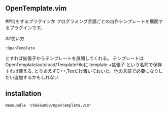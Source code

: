 ## OpenTemplate.vim

##何をするプラグインか
プログラミング言語ごとの自作テンプレートを展開するプラグインです。 

##使い方
````
:OpenTemplate
````
とすれば拡張子からテンプレートを展開してくれる。
テンプレートはOpenTemplate/autoload/TemplateFileに
template.+拡張子
という名前で保存すれば使える.
とりあえずC++,Texだけ置いておいた。他の言語で必要になりしだい追加するかもしれない

## installation
```
NeoBundle 'chakku000/OpenTemplate.vim'
```
